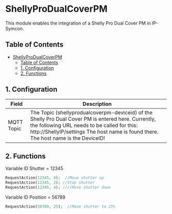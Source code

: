 # ShellyProDualCoverPM
This module enables the integration of a Shelly Pro Dual Cover PM in IP-Symcon.
   
## Table of Contents
- [ShellyProDualCoverPM](#shellyprodualcoverpm)
  - [Table of Contents](#table-of-contents)
  - [1. Configuration](#1-configuration)
  - [2. Functions](#2-functions)

## 1. Configuration

Field        | Description
------------ | -------------
MQTT Topic   | The Topic (shellyprodualcoverpm-deviceid) of the Shelly Pro Dual Cover PM is entered here. Currently, the following URL needs to be called for this: http://ShellyIP/settings The host name is found there. The host name is the DeviceID!

## 2. Functions

Variable ID Shutter = 12345
```php
RequestAction(12345, 0);  //Move shutter up
RequestAction(12345, 2); //Stop shutter
RequestAction(12345, 4); ////Move shutter down

```

Variable ID Position = 56789
```php
RequestAction(56789, 25);  //Move shutter to 25%
```